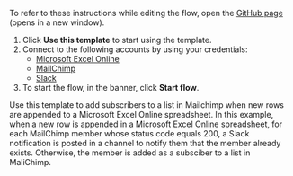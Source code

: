 To refer to these instructions while editing the flow, open the [GitHub page](https://github.com/ot4i/app-connect-templates/tree/main/resources/markdown/Add%20a%20subscriber%20to%20a%20list%20in%20Mailchimp%20when%20a%20new%20row%20is%20appended%20in%20Microsoft%20Excel%20Online_instructions.md) (opens in a new window).

1. Click **Use this template** to start using the template.
2. Connect to the following accounts by using your credentials:
   - [Microsoft Excel Online](https://ibm.biz/acmsexcel)
   - [MailChimp](https://ibm.biz/acslackmailchimp)
   - [Slack](https://ibm.biz/acslack)
3. To start the flow, in the banner, click **Start flow**.


Use this template to add subscribers to a list in Mailchimp when new rows are appended to a Microsoft Excel Online spreadsheet. In this example, when a new row is appended in a Microsoft Excel Online spreadsheet, for each MailChimp member whose status code equals 200, a Slack notification is posted in a channel to notify them that the member already exists. Otherwise, the member is added as a subsciber to a list in MaliChimp.






